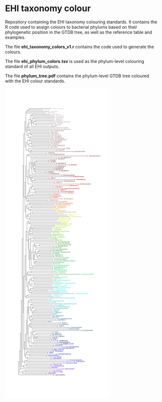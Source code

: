 # EHI taxonomy colour
Repository containing the EHI taxonomy colouring standards. It contains the R code used to assign colours to bacterial phylums based on their phylogenetic position in the GTDB tree, as well as the reference table and examples.

The file **ehi_taxonomy_colors_v1.r** contains the code used to generate the colours.

The file **ehi_phylum_colors.tsv** is used as the phylum-level colouring standard of all EHI outputs.

The file **phylum_tree.pdf** contains the phylum-level GTDB tree coloured with the EHI colour standards.

 ![Coloured GTDB 214 phylum tree](phylum_tree.png)

